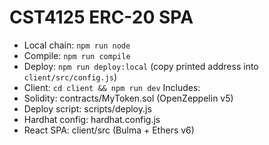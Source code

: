 # CST4125 ERC-20 SPA
- Local chain: `npm run node`
- Compile: `npm run compile`
- Deploy: `npm run deploy:local` (copy printed address into `client/src/config.js`)
- Client: `cd client && npm run dev`
Includes:
- Solidity: contracts/MyToken.sol (OpenZeppelin v5)
- Deploy script: scripts/deploy.js
- Hardhat config: hardhat.config.js
- React SPA: client/src (Bulma + Ethers v6)
